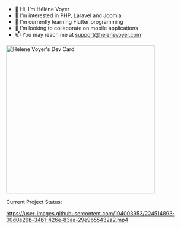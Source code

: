 - 👋 Hi, I’m Hélène Voyer
- 👀 I’m interested in PHP, Laravel and Joomla
- 🌱 I’m currently learning Flutter programming
- 💞️ I’m looking to collaborate on mobile applications 
- 📫 You may reach me at support@helenevoyer.com
 
<!---
hlnvoyer/hlnvoyer is a ✨ special ✨ repository because its `README.md` (this file) appears on your GitHub profile.
You can click the Preview link to take a look at your changes.
--->
<a href="https://app.daily.dev/techladywriter"><img src="https://api.daily.dev/devcards/0ea429d3c3b74f35a3840bedd0e6064f.png?r=ek5" width="400" alt="Helene Voyer's Dev Card"/></a>

Current Project Status:

https://user-images.githubusercontent.com/104003953/224514893-00d0e29b-34b1-426e-83aa-29e9b55432a2.mp4

